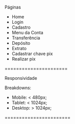 Páginas

- Home
- Login
- Cadastro
- Menu da Conta
- Transferência
- Depósito
- Extrato
- Cadastrar chave pix
- Realizar pix

======================

Responsividade

Breakdowns:
- Mobile: < 480px;
- Tablet: < 1024px;
- Desktop: > 1024px;

=======================



